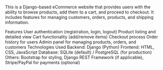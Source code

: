 This is a Django-based eCommerce website that provides users with the ability to browse products, add them to a cart, and proceed to checkout. It includes features for managing customers, orders, products, and shipping information.

Features
  User authentication (registration, login, logout)
  Product listing and detailed view
  Cart functionality (add/remove items)
  Checkout process
  Order history for users
  Admin panel for managing products, orders, and customers
Technologies Used
  Backend: Django (Python)
  Frontend: HTML, CSS, JavaScript
  Database: SQLite (default) / PostgreSQL (for production)
  Others: Bootstrap for styling, Django REST Framework (if applicable), Stripe/PayPal for payments (optional)
